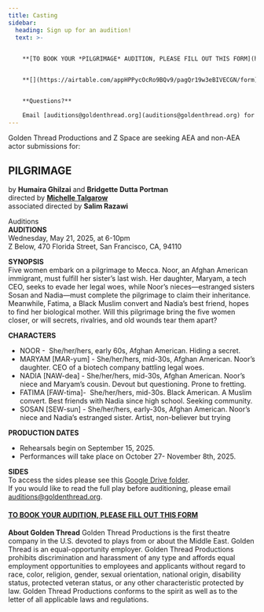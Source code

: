 ```yaml
---
title: Casting
sidebar:
  heading: Sign up for an audition!
  text: >-
    

    **[T﻿O BOOK YOUR *PILGRIMAGE* AUDITION, PLEASE FILL OUT THIS FORM](https://airtable.com/appHPPycOcRo9BQv9/pagQr19w3eBIVECGN/form)**


    **[](https://airtable.com/appHPPycOcRo9BQv9/pagQr19w3eBIVECGN/form)If interested in *Pilgrimage***To stay informed regarding future opportunities, please submit your information to our [database!](https://airtable.com/appHPPycOcRo9BQv9/pagYRqTaupLCmdbJB/form)


    **Questions?**

    Email [auditions@goldenthread.org](auditions@goldenthread.org) for any inquiries.
---
```

Golden Thread Productions and Z Space are seeking AEA and non-AEA actor submissions for: 

## PILGRIMAGE

by **Humaira Ghilzai** and **Bridgette Dutta Portman**\
directed by **[Michelle Talgarow](mailto:mtalgarow@hotmail.com)**\
associated directed by **Salim Razawi**

Auditions\
**AUDITIONS**\
Wednesday, May 21, 2025, at 6-10pm\
Z Below, 470 Florida Street, San Francisco, CA, 94110

**SYNOPSIS**\
Five women embark on a pilgrimage to Mecca. Noor, an Afghan American immigrant, must fulfill her sister’s last wish. Her daughter, Maryam, a tech CEO, seeks to evade her legal woes, while Noor’s nieces—estranged sisters Sosan and Nadia—must complete the pilgrimage to claim their inheritance. Meanwhile, Fatima, a Black Muslim convert and Nadia’s best friend, hopes to find her biological mother. Will this pilgrimage bring the five women closer, or will secrets, rivalries, and old wounds tear them apart? 

**CHARACTERS**

* NOOR -  She/her/hers, early 60s, Afghan American. Hiding a secret.
* MARYAM \[MAR-yum] - She/her/hers, mid-30s, Afghan American. Noor’s daughter. CEO of a biotech company battling legal woes.
* NADIA \[NAW-dea] - She/her/hers, mid-30s, Afghan American. Noor’s niece and Maryam’s cousin. Devout but questioning. Prone to fretting.
* FATIMA \[FAW-tima]-  She/her/hers, mid-30s. Black American. A Muslim convert. Best friends with Nadia since high school. Seeking community.
* SOSAN \[SEW-sun] - She/her/hers, early-30s, Afghan American. Noor’s niece and Nadia’s estranged sister. Artist, non-believer but trying

**PRODUCTION DATES**

* Rehearsals begin on September 15, 2025. 
* Performances will take place on October 27- November 8th, 2025.

**S﻿IDES**\
To access the sides please see this [Google Drive folder](https://drive.google.com/drive/folders/1gCiNkOYB0b4s231M5aCQiYQXC_UOZfzd?usp=drive_link). \
If you would like to read the full play before auditioning, please email [auditions@goldenthread.org](mailto:auditions@goldenthread.org). 

#### **[T﻿O BOOK YOUR AUDITION, PLEASE FILL OUT THIS FORM](https://airtable.com/appHPPycOcRo9BQv9/pagQr19w3eBIVECGN/form)**

**About Golden Thread** 
Golden Thread Productions is the first theatre company in the U.S. devoted to plays from or about the Middle East. Golden Thread is an equal-opportunity employer. Golden Thread Productions prohibits discrimination and harassment of any type and affords equal employment opportunities to employees and applicants without regard to race, color, religion, gender, sexual orientation, national origin, disability status, protected veteran status, or any other characteristic protected by law. Golden Thread Productions conforms to the spirit as well as to the letter of all applicable laws and regulations.